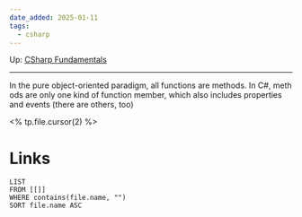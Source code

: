 ```yaml
---
date_added: 2025-01-11
tags:
  - csharp
---
```

Up: [CSharp Fundamentals](CSharp%20Fundamentals.md)
___
In the pure object-oriented paradigm, all functions are methods. In C#, meth ods are only one kind of function member, which also includes properties and events (there are others, too)

 <% tp.file.cursor(2) %>
# Links
```dataview
LIST
FROM [[]]
WHERE contains(file.name, "")
SORT file.name ASC
```
